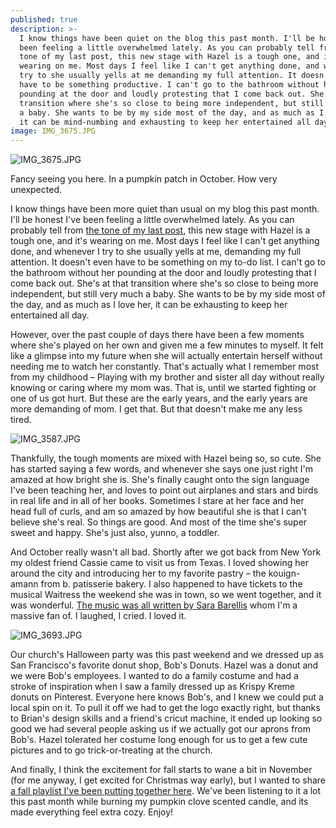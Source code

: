 ```yaml
---
published: true
description: >-
  I know things have been quiet on the blog this past month. I'll be honest I've
  been feeling a little overwhelmed lately. As you can probably tell from the
  tone of my last post, this new stage with Hazel is a tough one, and it's
  wearing on me. Most days I feel like I can't get anything done, and whenever I
  try to she usually yells at me demanding my full attention. It doesn't even
  have to be something productive. I can't go to the bathroom without her
  pounding at the door and loudly protesting that I come back out. She's at that
  transition where she's so close to being more independent, but still very much
  a baby. She wants to be by my side most of the day, and as much as I love her,
  it can be mind-numbing and exhausting to keep her entertained all day.
image: IMG_3675.JPG
---
```

![IMG_3675.JPG]({{site.baseurl}}/img/IMG_3675.JPG)

Fancy seeing you here. In a pumpkin patch in October. How very unexpected. 

I know things have been more quiet than usual on my blog this past month. I'll be honest I've been feeling a little overwhelmed lately. As you can probably tell from [the tone of my last post](https://redletterdayblog.com/Our-Trip-To-NYC-And-Traveling-With-A-Toddler), this new stage with Hazel is a tough one, and it's wearing on me. Most days I feel like I can't get anything done, and whenever I try to she usually yells at me, demanding my full attention. It doesn't even have to be something on my to-do list. I can't go to the bathroom without her pounding at the door and loudly protesting that I come back out. She's at that transition where she's so close to being more independent, but still very much a baby. She wants to be by my side most of the day, and as much as I love her, it can be exhausting to keep her entertained all day. 

However, over the past couple of days there have been a few moments where she's played on her own and given me a few minutes to myself. It felt like a glimpse into my future when she will actually entertain herself without needing me to watch her constantly. That's actually what I remember most from my childhood – Playing with my brother and sister all day without really knowing or caring where my mom was. That is, until we started fighting or one of us got hurt. But these are the early years, and the early years are more demanding of mom. I get that. But that doesn't make me any less tired. 

![IMG_3587.JPG]({{site.baseurl}}/img/IMG_3587.JPG)

Thankfully, the tough moments are mixed with Hazel being so, so cute. She has started saying a few words, and whenever she says one just right I'm amazed at how bright she is. She's finally caught onto the sign language I've been teaching her, and loves to point out airplanes and stars and birds in real life and in all of her books. Sometimes I stare at her face and her head full of curls, and am so amazed by how beautiful she is that I can't believe she's real. So things are good. And most of the time she's super sweet and happy. She's just also, yunno, a toddler. 

And October really wasn't all bad. Shortly after we got back from New York my oldest friend Cassie came to visit us from Texas. I loved showing her around the city and introducing her to my favorite pastry – the kouign-amann from b. patisserie bakery. I also happened to have tickets to the musical Waitress the weekend she was in town, so we went together, and it was wonderful. [The music was all written by Sara Barellis](https://open.spotify.com/album/1s6codM2ZAB008t9GTyaEk?si=Ht2L2439S-ml1FMYf1H8Mw) whom I'm a massive fan of. I laughed, I cried. I loved it. 

![IMG_3693.JPG]({{site.baseurl}}/img/IMG_3693.JPG)

Our church's Halloween party was this past weekend and we dressed up as San Francisco's favorite donut shop, Bob's Donuts. Hazel was a donut and we were Bob's employees. I wanted to do a family costume and had a stroke of inspiration when I saw a family dressed up as Krispy Kreme donuts on Pinterest. Everyone here knows Bob's, and I knew we could put a local spin on it. To pull it off we had to get the logo exactly right, but thanks to Brian's design skills and a friend's cricut machine, it ended up looking so good we had several people asking us if we actually got our aprons from Bob's. Hazel tolerated her costume long enough for us to get a few cute pictures and to go trick-or-treating at the church. 

And finally, I think the excitement for fall starts to wane a bit in November (for me anyway, I get excited for Christmas way early), but I wanted to share [a fall playlist I've been putting together here](https://open.spotify.com/user/123893304/playlist/4DPYyakc5bbzt7W6bKxPcr?si=dOnXKxeORhyQYo0vYXwQqg). We've been listening to it a lot this past month while burning my pumpkin clove scented candle, and its made everything feel extra cozy. Enjoy! 






